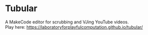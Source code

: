 # Tubular
A MakeCode editor for scrubbing and VJing YouTube videos.  
Play here: https://laboratoryforplayfulcomputation.github.io/tubular/

